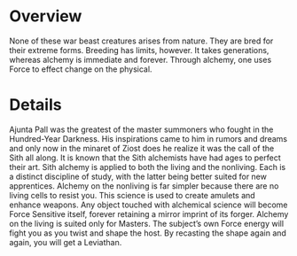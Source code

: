 # Overview

None of these war beast creatures arises from nature.
They are bred for their extreme forms.
Breeding has limits, however.
It takes generations, whereas alchemy is immediate and forever.
Through alchemy, one uses Force to effect change on the physical.

# Details

Ajunta Pall was the greatest of the master summoners who fought in the Hundred-Year Darkness.
His inspirations came to him in rumors and dreams and only now in the minaret of Ziost does he realize it was the call of the Sith all along.
It is known that the Sith alchemists have had ages to perfect their art.
Sith alchemy is applied to both the living and the nonliving.
Each is a distinct discipline of study, with the latter being better suited for new apprentices.
Alchemy on the nonliving is far simpler because there are no living cells to resist you.
This science is used to create amulets and enhance weapons.
Any object touched with alchemical science will become Force Sensitive itself, forever retaining a mirror imprint of its forger.
Alchemy on the living is suited only for Masters.
The subject’s own Force energy will fight you as you twist and shape the host.
By recasting the shape again and again, you will get a Leviathan.

